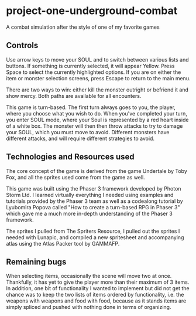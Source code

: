 # project-one-underground-combat
A combat simulation after the style of one of my favorite games

## Controls
Use arrow keys to move your SOUL and to switch between various lists and buttons. If something is currently selected, it will appear Yellow. Press Space to select the currently highlighted options. If you are on either the item or monster selection screens, press Escape to return to the main menu.

There are two ways to win: either kill the monster outright or befriend it and show mercy. Both paths are available for all encounters.

This game is turn-based. The first turn always goes to you, the player, where you choose what you wish to do. When you've completed your turn, you enter SOUL mode, where your Soul is represented by a red heart inside of a white box. The monster will then then throw attacks to try to damage your SOUL, which you must move to avoid. Different monsters have different attacks, and will require different strategies to avoid.

## Technologies and Resources used
The core concept of the game is derived from the game Undertale by Toby Fox, and all the sprites used come from the game as well.

This game was built using the Phaser 3 framework developed by Photon Storm Ltd. I learned virtually everything I needed using examples and tutorials provided by the Phaser 3 team as well as a codealong tutorial by Lyubomira Popova called "How to create a turn-based RPG in Phaser 3" which gave me a much more in-depth understanding of the Phaser 3 framework.

The sprites I pulled from The Spriters Resource, I pulled out the sprites I needed with Lunapic, and compiled a new spritesheet and accompanying atlas using the Atlas Packer tool by GAMMAFP.

## Remaining bugs
When selecting items, occasionally the scene will move two at once. Thankfully, it has yet to give the player more than their maximum of 3 items. In addition, one bit of functionality I wanted to implement but did not get the chance was to keep the two lists of items ordered by functionality, i.e. the weapons with weapons and food with food, because as it stands items are simply spliced and pushed with nothing done in terms of organizing.